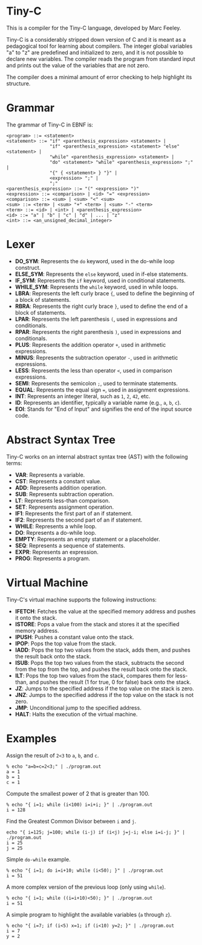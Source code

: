 # Tiny-C

This is a compiler for the Tiny-C language, developed by Marc Feeley.

Tiny-C is a considerably stripped down version of C and it is meant as a
pedagogical tool for learning about compilers.  The integer global variables
"a" to "z" are predefined and initialized to zero, and it is not possible to
declare new variables. The compiler reads the program from standard input and
prints out the value of the variables that are not zero.

The compiler does a minimal amount of error checking to help highlight its
structure.

# Grammar

The grammar of Tiny-C in EBNF is:

```
<program> ::= <statement>
<statement> ::= "if" <parenthesis_expression> <statement> |
                "if" <parenthesis_expression> <statement> "else" <statement> |
                "while" <parenthesis_expression> <statement> |
                "do" <statement> "while" <parenthesis_expression> ";" |
                "{" { <statement> } "}" |
                <expression> ";" |
                ";"
<parenthesis_expression> ::= "(" <expression> ")"
<expression> ::= <comparison> | <id> "=" <expression>
<comparison> ::= <sum> | <sum> "<" <sum>
<sum> ::= <term> | <sum> "+" <term> | <sum> "-" <term>
<term> ::= <id> | <int> | <parenthesis_expression>
<id> ::= "a" | "b" | "c" | "d" | ... | "z"
<int> ::= <an_unsigned_decimal_integer>
```

# Lexer

* **DO_SYM**: Represents the `do` keyword, used in the do-while loop construct.
* **ELSE_SYM**: Represents the `else` keyword, used in if-else statements.
* **IF_SYM**: Represents the `if` keyword, used in conditional statements.
* **WHILE_SYM**: Represents the `while` keyword, used in while loops.
* **LBRA**: Represents the left curly brace `{`, used to define the beginning of a block of statements.
* **RBRA**: Represents the right curly brace `}`, used to define the end of a block of statements.
* **LPAR**: Represents the left parenthesis `(`, used in expressions and conditionals.
* **RPAR**: Represents the right parenthesis `)`, used in expressions and conditionals.
* **PLUS**: Represents the addition operator `+`, used in arithmetic expressions.
* **MINUS**: Represents the subtraction operator `-`, used in arithmetic expressions.
* **LESS**: Represents the less than operator `<`, used in comparison expressions.
* **SEMI**: Represents the semicolon `;`, used to terminate statements.
* **EQUAL**: Represents the equal sign `=`, used in assignment expressions.
* **INT**: Represents an integer literal, such as `1`, `2`, `42`, etc.
* **ID**: Represents an identifier, typically a variable name (e.g., `a`, `b`, `c`).
* **EOI**: Stands for "End of Input" and signifies the end of the input source code.

# Abstract Syntax Tree

Tiny-C works on an internal abstract syntax tree (AST) with the following terms:

* **VAR**: Represents a variable.
* **CST**: Represents a constant value.
* **ADD**: Represents addition operation.
* **SUB**: Represents subtraction operation.
* **LT**: Represents less-than comparison.
* **SET**: Represents assignment operation.
* **IF1**: Represents the first part of an if statement.
* **IF2**: Represents the second part of an if statement.
* **WHILE**: Represents a while loop.
* **DO**: Represents a do-while loop.
* **EMPTY**: Represents an empty statement or a placeholder.
* **SEQ**: Represents a sequence of statements.
* **EXPR**: Represents an expression.
* **PROG**: Represents a program.

# Virtual Machine

Tiny-C's virtual machine supports the following instructions:

* **IFETCH**: Fetches the value at the specified memory address and pushes it onto the stack.
* **ISTORE**: Pops a value from the stack and stores it at the specified memory address.
* **IPUSH**: Pushes a constant value onto the stack.
* **IPOP**: Pops the top value from the stack.
* **IADD**: Pops the top two values from the stack, adds them, and pushes the result back onto the stack.
* **ISUB**: Pops the top two values from the stack, subtracts the second from the top from the top, and pushes the result back onto the stack.
* **ILT**: Pops the top two values from the stack, compares them for less-than, and pushes the result (1 for true, 0 for false) back onto the stack.
* **JZ**: Jumps to the specified address if the top value on the stack is zero.
* **JNZ**: Jumps to the specified address if the top value on the stack is not zero.
* **JMP**: Unconditional jump to the specified address.
* **HALT**: Halts the execution of the virtual machine.

# Examples

Assign the result of `2<3` to `a`, `b`, and `c`.

```
% echo "a=b=c=2<3;" | ./program.out
a = 1
b = 1
c = 1
```

Compute the smallest power of 2 that is greater than 100.

```
% echo "{ i=1; while (i<100) i=i+i; }" | ./program.out
i = 128
```

Find the Greatest Common Divisor between `i` and `j`.

```
echo "{ i=125; j=100; while (i-j) if (i<j) j=j-i; else i=i-j; }" | ./program.out
i = 25
j = 25
```

Simple `do-while` example.

```
% echo "{ i=1; do i=i+10; while (i<50); }" | ./program.out
i = 51
```

A more complex version of the previous loop (only using `while`).

```
% echo "{ i=1; while ((i=i+10)<50); }" | ./program.out
i = 51
```

A simple program to highlight the available variables (`a` through `z`).

```
% echo "{ i=7; if (i<5) x=1; if (i<10) y=2; }" | ./program.out
i = 7
y = 2
```